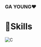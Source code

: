 ### GA YOUNG❤️‍

# 💪Skills
![C](https://img.shields.io/badge/C-A8B9CC.svg?&style=for-the-badge&logo=C&logoColor=white)
